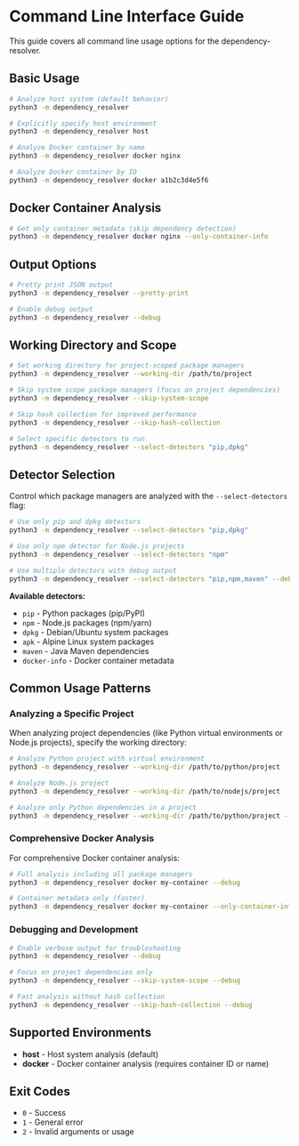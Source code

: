 # Command Line Interface Guide

This guide covers all command line usage options for the dependency-resolver.

## Basic Usage

```bash
# Analyze host system (default behavior)
python3 -m dependency_resolver

# Explicitly specify host environment
python3 -m dependency_resolver host

# Analyze Docker container by name
python3 -m dependency_resolver docker nginx

# Analyze Docker container by ID
python3 -m dependency_resolver docker a1b2c3d4e5f6
```

## Docker Container Analysis

```bash
# Get only container metadata (skip dependency detection)
python3 -m dependency_resolver docker nginx --only-container-info
```

## Output Options

```bash
# Pretty print JSON output
python3 -m dependency_resolver --pretty-print

# Enable debug output
python3 -m dependency_resolver --debug
```

## Working Directory and Scope

```bash
# Set working directory for project-scoped package managers
python3 -m dependency_resolver --working-dir /path/to/project

# Skip system scope package managers (focus on project dependencies)
python3 -m dependency_resolver --skip-system-scope

# Skip hash collection for improved performance
python3 -m dependency_resolver --skip-hash-collection

# Select specific detectors to run
python3 -m dependency_resolver --select-detectors "pip,dpkg"
```

## Detector Selection

Control which package managers are analyzed with the `--select-detectors` flag:

```bash
# Use only pip and dpkg detectors
python3 -m dependency_resolver --select-detectors "pip,dpkg"

# Use only npm detector for Node.js projects
python3 -m dependency_resolver --select-detectors "npm"

# Use multiple detectors with debug output
python3 -m dependency_resolver --select-detectors "pip,npm,maven" --debug
```

**Available detectors:**

- `pip` - Python packages (pip/PyPI)
- `npm` - Node.js packages (npm/yarn)
- `dpkg` - Debian/Ubuntu system packages
- `apk` - Alpine Linux system packages
- `maven` - Java Maven dependencies
- `docker-info` - Docker container metadata

## Common Usage Patterns

### Analyzing a Specific Project

When analyzing project dependencies (like Python virtual environments or Node.js projects), specify the working directory:

```bash
# Analyze Python project with virtual environment
python3 -m dependency_resolver --working-dir /path/to/python/project

# Analyze Node.js project
python3 -m dependency_resolver --working-dir /path/to/nodejs/project

# Analyze only Python dependencies in a project
python3 -m dependency_resolver --working-dir /path/to/python/project --select-detectors "pip"
```

### Comprehensive Docker Analysis

For comprehensive Docker container analysis:

```bash
# Full analysis including all package managers
python3 -m dependency_resolver docker my-container --debug

# Container metadata only (faster)
python3 -m dependency_resolver docker my-container --only-container-info
```

### Debugging and Development

```bash
# Enable verbose output for troubleshooting
python3 -m dependency_resolver --debug

# Focus on project dependencies only
python3 -m dependency_resolver --skip-system-scope --debug

# Fast analysis without hash collection
python3 -m dependency_resolver --skip-hash-collection --debug
```

## Supported Environments

- **host** - Host system analysis (default)
- **docker** - Docker container analysis (requires container ID or name)

## Exit Codes

- `0` - Success
- `1` - General error
- `2` - Invalid arguments or usage
